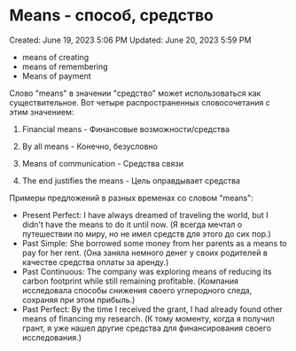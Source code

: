 # Means - способ, средство

Created: June 19, 2023 5:06 PM
Updated: June 20, 2023 5:59 PM

- means of creating
- means of remembering
- Means of payment

Слово "means" в значении "средство" может использоваться как существительное. Вот четыре распространенных словосочетания с этим значением:

1. Financial means - Финансовые возможности/средства

2. By all means - Конечно, безусловно

3. Means of communication - Средства связи

4. The end justifies the means - Цель оправдывает средства

Примеры предложений в разных временах со словом "means":

- Present Perfect: I have always dreamed of traveling the world, but I didn't have the means to do it until now. (Я всегда мечтал о путешествии по миру, но не имел средств для этого до сих пор.)
- Past Simple: She borrowed some money from her parents as a means to pay for her rent. (Она заняла немного денег у своих родителей в качестве средства оплаты за аренду.)
- Past Continuous: The company was exploring means of reducing its carbon footprint while still remaining profitable. (Компания исследовала способы снижения своего углеродного следа, сохраняя при этом прибыль.)
- Past Perfect: By the time I received the grant, I had already found other means of financing my research. (К тому моменту, когда я получил грант, я уже нашел другие средства для финансирования своего исследования.)